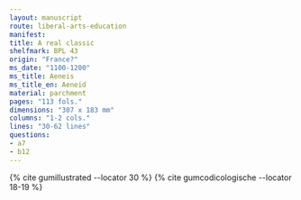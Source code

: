 ```yaml
---
layout: manuscript
route: liberal-arts-education
manifest: 
title: A real classic
shelfmark: BPL 43
origin: "France?"
ms_date: "1100-1200"
ms_title: Aeneis
ms_title_en: Aeneid
material: parchment
pages: "113 fols."
dimensions: "307 x 183 mm"
columns: "1-2 cols."
lines: "30-62 lines"
questions:
- a7
- b12
---
```


{% cite gumillustrated --locator 30 %}
{% cite gumcodicologische --locator 18-19 %}